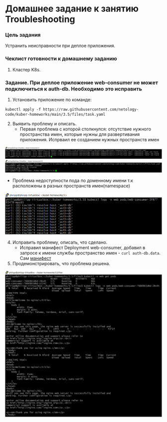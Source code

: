 # Домашнее задание к занятию Troubleshooting

### Цель задания

Устранить неисправности при деплое приложения.

### Чеклист готовности к домашнему заданию

1. Кластер K8s.

### Задание. При деплое приложение web-consumer не может подключиться к auth-db. Необходимо это исправить

1. Установить приложение по команде:
```shell
kubectl apply -f https://raw.githubusercontent.com/netology-code/kuber-homeworks/main/3.5/files/task.yaml
```
2. Выявить проблему и описать.
   * Первая проблема с которой столкнулся: отсутствие нужного пространства имен, которые нужны для развертивания приложения. Испрваил ее созданием нужных пространств имен

![](./img/ERROR.png)
![](./img/ERROR_1_SUCCESS.png)
  
   * Проблема недоступности пода по доменному имени т.к расположены в разных пространств имен(namespace)

![](./img/ERROR_2.png)

4. Исправить проблему, описать, что сделано.
   * Исправил манифест Deployment web-consumer, добавил в запросe к имени службы пространство имен - `curl auth-db.data`. Сам [манифест](./src/task.yaml)
5. Продемонстрировать, что проблема решена.

![](./img/ERROR_2_SECCESS.png)
